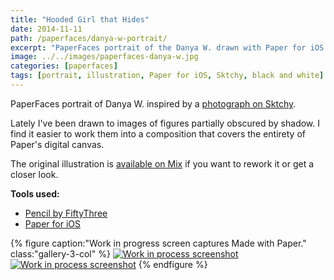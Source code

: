 ```yaml
---
title: "Hooded Girl that Hides"
date: 2014-11-11
path: /paperfaces/danya-w-portrait/
excerpt: "PaperFaces portrait of the Danya W. drawn with Paper for iOS on an iPad."
image: ../../images/paperfaces-danya-w.jpg
categories: [paperfaces]
tags: [portrait, illustration, Paper for iOS, Sktchy, black and white]
---
```


PaperFaces portrait of Danya W. inspired by a [photograph on Sktchy](https://sktchy.com/NjZR3H).

Lately I've been drawn to images of figures partially obscured by shadow. I find it easier to work them into a composition that covers the entirety of Paper's digital canvas.

The original illustration is [available on Mix](https://mix.fiftythree.com/11098-Michael-Rose/799752/remixes) if you want to rework it or get a closer look.

**Tools used:**

- [Pencil by FiftyThree](https://www.amazon.com/FiftyThree-Digital-Stylus-Pencil-iPhone/dp/B01JJBUYR4/ref=as_li_ss_tl?keywords=pencil+53&qid=1550586265&s=gateway&sr=8-3&linkCode=ll1&tag=mademist-20&linkId=0134793cb840affff60f2e45a7f64678&language=en_US)
- [Paper for iOS](https://paper.bywetransfer.com/)

{% figure caption:"Work in progress screen captures Made with Paper." class:"gallery-3-col" %}
[![Work in process screenshot](../../images/paperfaces-danya-w-process-1-600.jpg)](../../images/paperfaces-danya-w-process-1-lg.jpg) [![Work in process screenshot](../../images/paperfaces-danya-w-process-2-600.jpg)](../../images/paperfaces-danya-w-process-2-lg.jpg)
{% endfigure %}
